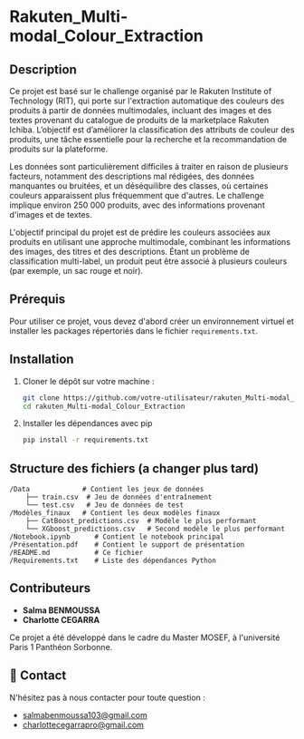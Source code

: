 # Rakuten_Multi-modal_Colour_Extraction

## Description

Ce projet est basé sur le challenge organisé par le Rakuten Institute of Technology (RIT), qui porte sur l'extraction automatique des couleurs des produits à partir de données multimodales, incluant des images et des textes provenant du catalogue de produits de la marketplace Rakuten Ichiba. L’objectif est d’améliorer la classification des attributs de couleur des produits, une tâche essentielle pour la recherche et la recommandation de produits sur la plateforme.

Les données sont particulièrement difficiles à traiter en raison de plusieurs facteurs, notamment des descriptions mal rédigées, des données manquantes ou bruitées, et un déséquilibre des classes, où certaines couleurs apparaissent plus fréquemment que d'autres. Le challenge implique environ 250 000 produits, avec des informations provenant d'images et de textes.

L'objectif principal du projet est de prédire les couleurs associées aux produits en utilisant une approche multimodale, combinant les informations des images, des titres et des descriptions. Étant un problème de classification multi-label, un produit peut être associé à plusieurs couleurs (par exemple, un sac rouge et noir).

## Prérequis

Pour utiliser ce projet, vous devez d'abord créer un environnement virtuel et installer les packages répertoriés dans le fichier `requirements.txt`.

## Installation

1. Cloner le dépôt sur votre machine :
   ```bash
   git clone https://github.com/votre-utilisateur/rakuten_Multi-modal_Colour_Extraction.git
   cd rakuten_Multi-modal_Colour_Extraction

2. Installer les dépendances avec pip
   ```bash
   pip install -r requirements.txt

## Structure des fichiers (a changer plus tard)
``` 
/Data             # Contient les jeux de données
    ├── train.csv  # Jeu de données d'entraînement
    └── test.csv   # Jeu de données de test
/Modèles_finaux   # Contient les deux modèles finaux
    ├── CatBoost_predictions.csv  # Modèle le plus performant
    └── XGboost_predictions.csv   # Second modèle le plus performant
/Notebook.ipynb      # Contient le notebook principal
/Présentation.pdf    # Contient le support de présentation
/README.md           # Ce fichier
/Requirements.txt    # Liste des dépendances Python
```
## Contributeurs

- **Salma BENMOUSSA**
- **Charlotte CEGARRA**

Ce projet a été développé dans le cadre du Master MOSEF, à l'université Paris 1 Panthéon Sorbonne.

## 📩 Contact

N'hésitez pas à nous contacter pour toute question :

- salmabenmoussa103@gmail.com 
- charlottecegarrapro@gmail.com
